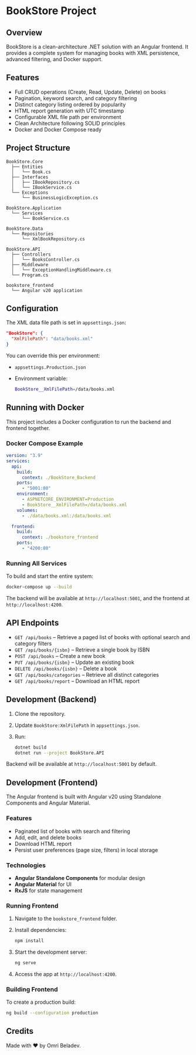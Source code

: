 # BookStore Project

## Overview

BookStore is a clean-architecture .NET solution with an Angular frontend. It provides a complete system for managing books with XML persistence, advanced filtering, and Docker support.

## Features

* Full CRUD operations (Create, Read, Update, Delete) on books
* Pagination, keyword search, and category filtering
* Distinct category listing ordered by popularity
* HTML report generation with UTC timestamp
* Configurable XML file path per environment
* Clean Architecture following SOLID principles
* Docker and Docker Compose ready

## Project Structure

```
BookStore.Core
  ├── Entities
  │   └── Book.cs
  ├── Interfaces
  │   ├── IBookRepository.cs
  │   └── IBookService.cs
  └── Exceptions
      └── BusinessLogicException.cs

BookStore.Application
  └── Services
      └── BookService.cs

BookStore.Data
  └── Repositories
      └── XmlBookRepository.cs

BookStore.API
  ├── Controllers
  │   └── BooksController.cs
  ├── Middleware
  │   └── ExceptionHandlingMiddleware.cs
  └── Program.cs

bookstore_frontend
  └── Angular v20 application
```

## Configuration

The XML data file path is set in `appsettings.json`:

```json
"BookStore": {
  "XmlFilePath": "data/books.xml"
}
```

You can override this per environment:

* `appsettings.Production.json`
* Environment variable:

  ```bash
  BookStore__XmlFilePath=/data/books.xml
  ```

## Running with Docker

This project includes a Docker configuration to run the backend and frontend together.

### Docker Compose Example

```yaml
version: "3.9"
services:
  api:
    build:
      context: ./BookStore_Backend
    ports:
      - "5001:80"
    environment:
      - ASPNETCORE_ENVIRONMENT=Production
      - BookStore__XmlFilePath=/data/books.xml
    volumes:
      - ./data/books.xml:/data/books.xml

  frontend:
    build:
      context: ./bookstore_frontend
    ports:
      - "4200:80"
```

### Running All Services

To build and start the entire system:

```bash
docker-compose up --build
```

The backend will be available at `http://localhost:5001`, and the frontend at `http://localhost:4200`.

## API Endpoints

* `GET /api/books` – Retrieve a paged list of books with optional search and category filters
* `GET /api/books/{isbn}` – Retrieve a single book by ISBN
* `POST /api/books` – Create a new book
* `PUT /api/books/{isbn}` – Update an existing book
* `DELETE /api/books/{isbn}` – Delete a book
* `GET /api/books/categories` – Retrieve all distinct categories
* `GET /api/books/report` – Download an HTML report

## Development (Backend)

1. Clone the repository.
2. Update `BookStore:XmlFilePath` in `appsettings.json`.
3. Run:

   ```bash
   dotnet build
   dotnet run --project BookStore.API
   ```

Backend will be available at `http://localhost:5001` by default.

## Development (Frontend)

The Angular frontend is built with Angular v20 using Standalone Components and Angular Material.

### Features

* Paginated list of books with search and filtering
* Add, edit, and delete books
* Download HTML report
* Persist user preferences (page size, filters) in local storage

### Technologies

* **Angular Standalone Components** for modular design
* **Angular Material** for UI
* **RxJS** for state management

### Running Frontend

1. Navigate to the `bookstore_frontend` folder.

2. Install dependencies:

   ```bash
   npm install
   ```

3. Start the development server:

   ```bash
   ng serve
   ```

4. Access the app at `http://localhost:4200`.

### Building Frontend

To create a production build:

```bash
ng build --configuration production
```

## Credits

Made with ❤️ by Omri Beladev.
